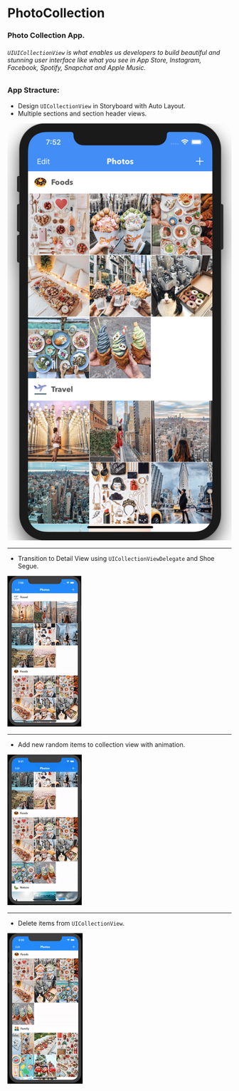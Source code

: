 # PhotoCollection

### Photo Collection App.

###### `UIUICollectionView` is what enables us developers to build beautiful and stunning user interface like what you see in App Store, Instagram, Facebook, Spotify, Snapchat and Apple Music.

### App Stracture:

+ Design `UICollectionView` in Storyboard with Auto Layout.
+ Multiple sections and section header views.

![](pics/iPhoneXSMax.png)

---

+ Transition to Detail View using `UICollectionViewDelegate` and Shoe Segue.

![](gifs/Transition.gif)

---

+ Add new random items to collection view with animation.

![](gifs/AddingItems.gif)

---

+ Delete items from `UICollectionView`.

![](gifs/DeleteItems.gif)
